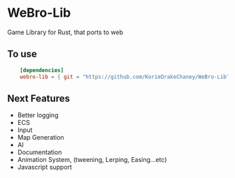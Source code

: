 # WeBro-Lib
Game Library for Rust, that ports to web

## To use
```  toml
    [dependencies]
    webro-lib = { git = "https://github.com/KorieDrakeChaney/WeBro-Lib" }
```


## Next Features
- Better logging
- ECS
- Input
- Map Generation
- AI
- Documentation
- Animation System, (tweening, Lerping, Easing...etc)
- Javascript support 
